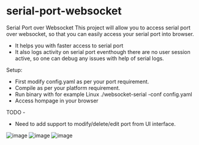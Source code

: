 # serial-port-websocket
Serial Port over Websocket
This project will allow you to access serial port over websocket, so that you can easily access your serial port into browser.
- It helps you with faster access to serial port
- It also logs activity on serial port eventhough there are no user session active, so one can debug any issues with help of serial logs.

Setup:
- First modify config.yaml as per your port requirement.
- Compile as per your platform requirement.
- Run binary with for example Linux ./websocket-serial -conf config.yaml
- Access hompage in your browser

TODO -
 - Need to add support to modify/delete/edit port from UI interface.

![image](https://user-images.githubusercontent.com/45988670/118764764-ab649400-b897-11eb-8dca-4889586ee5c7.png)
![image](https://user-images.githubusercontent.com/45988670/118764968-fd0d1e80-b897-11eb-9b87-c990a3804feb.png)
![image](https://user-images.githubusercontent.com/45988670/118765115-3a71ac00-b898-11eb-80ec-8643aa830ea6.png)
